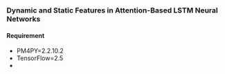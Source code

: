 ### Dynamic and Static Features in Attention-Based LSTM Neural Networks

#### Requirement

- PM4PY=2.2.10.2
- TensorFlow=2.5
- 